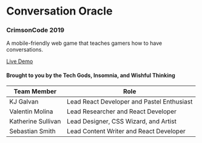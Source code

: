 # Conversation Oracle
### CrimsonCode 2019

A mobile-friendly web game that teaches gamers how to have conversations.

[Live Demo](https://skillful-coast-232707.firebaseapp.com)

#### Brought to you by the Tech Gods, Insomnia, and Wishful Thinking
| Team Member        | Role                                       |
| ------------------ | ------------------------------------------ |
| KJ Galvan          | Lead React Developer and Pastel Enthusiast |
| Valentin Molina    | Lead Researcher and React Developer        |
| Katherine Sullivan | Lead Designer, CSS Wizard, and Artist      |
| Sebastian Smith    | Lead Content Writer and React Developer    |
